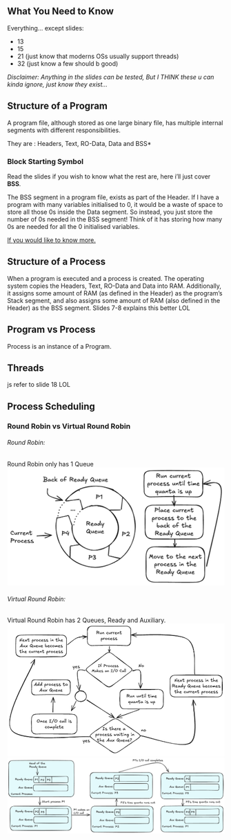 ## What You Need to Know
Everything… except slides:
- 13
- 15
- 21 (just know that moderns OSs usually support threads)
- 32 (just know a few should b good)

_Disclaimer: Anything in the slides can be tested, But I THINK these u can kinda ignore, just know they exist…_
## Structure of a Program
A program file, although stored as one large binary file, has multiple internal segments with different responsibilities.

They are : Headers, Text, RO-Data, Data and BSS*
### Block Starting Symbol
Read the slides if you wish to know what the rest are, here i’ll just cover **BSS**.

The BSS segment in a program file, exists as part of the Header. 
If I have a program with many variables initialised to 0, it would be a waste of space to store all those 0s inside the Data segment. So instead, you just store the number of 0s needed in the BSS segment!
Think of it has storing how many 0s are needed for all the 0 initialised variables.

[If you would like to know more.](./BSS-in-depth.md)
## Structure of a Process
When a program is executed and a process is created. The operating system copies the Headers, Text, RO-Data and Data into RAM. Additionally, it assigns some amount of RAM (as defined in the Header) as the program’s Stack segment, and also assigns some amount of RAM (also defined in the Header) as the BSS segment. Slides 7-8 explains this better LOL
## Program vs Process
Process is an instance of a Program.
## Threads
js refer to slide 18 LOL
## Process Scheduling
### Round Robin vs Virtual Round Robin
###### Round Robin:
Round Robin only has 1 Queue
![](./res/3.Lecture/3.RoundRobin.png)

###### Virtual Round Robin:
Virtual Round Robin has 2 Queues, Ready and Auxiliary.
![](./res/3.Lecture/3.vRoundRobin.png)
![](./res/3.Lecture/3.vRRExample.png)
